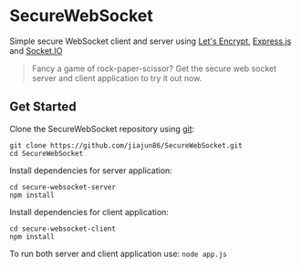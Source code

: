 # SecureWebSocket
Simple secure WebSocket client and server using [Let's Encrypt](https://letsencrypt.org/), [Express.js](http://expressjs.com/) and [Socket.IO](http://socket.io/)

> Fancy a game of rock-paper-scissor? Get the secure web socket server and client application to try it out now.

## Get Started
Clone the SecureWebSocket repository using [git](https://git-scm.com/):

```
git clone https://github.com/jiajun86/SecureWebSocket.git
cd SecureWebSocket
```

Install dependencies for server application:

```
cd secure-websocket-server
npm install
```

Install dependencies for client application:

```
cd secure-websocket-client
npm install
```

To run both server and client application use: `node app.js`
